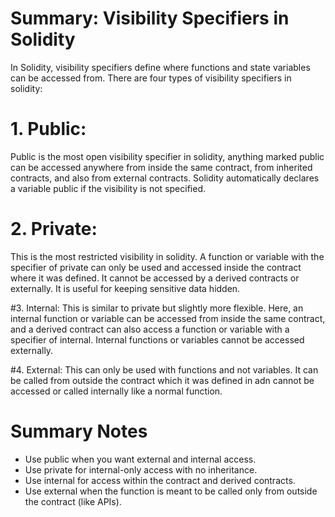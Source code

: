 # Summary: Visibility Specifiers in Solidity

In Solidity, visibility specifiers define where functions and state variables can be accessed from. There are four types of visibility specifiers in solidity:

# 1. Public: 
 Public is the most open visibility specifier in solidity, anything marked public can be accessed anywhere from inside the same contract, from inherited contracts, and also from external contracts. Solidity automatically declares a variable public if the visibility is not specified.



# 2. Private: 
This is the most restricted visibility in solidity. A function or variable with the specifier of private can only be used and accessed inside the contract where it was defined. It cannot be accessed by a derived contracts or externally. It is useful for keeping sensitive data hidden.



#3. Internal: This is similar to private but slightly more flexible. Here, an internal function or variable can be accessed from inside the same contract, and a derived contract can also access a function or variable with a specifier of internal. Internal functions or variables cannot be accessed externally.


#4. External: This can only be used with functions and not variables. It can be called from outside the contract which it was defined in adn cannot be accessed or called internally like a normal function. 



# Summary Notes

- Use public when you want external and internal access.
- Use private for internal-only access with no inheritance.
- Use internal for access within the contract and derived contracts.
- Use external when the function is meant to be called only from outside the contract (like APIs).

